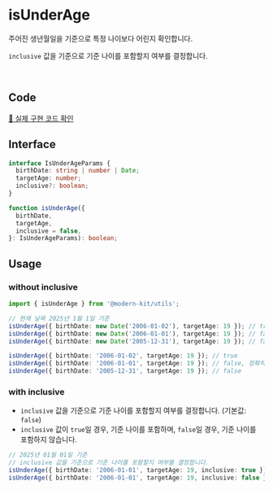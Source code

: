 # isUnderAge

주어진 생년월일을 기준으로 특정 나이보다 어린지 확인합니다.

`inclusive` 값을 기준으로 기준 나이를 포함할지 여부를 결정합니다.

<br />

## Code
[🔗 실제 구현 코드 확인](https://github.com/modern-agile-team/modern-kit/blob/main/packages/utils/src/validator/isUnderAge/index.ts)

## Interface
```ts title="typescript"
interface IsUnderAgeParams {
  birthDate: string | number | Date;
  targetAge: number;
  inclusive?: boolean;
}
```
```ts title="typescript"
function isUnderAge({
  birthDate,
  targetAge,
  inclusive = false,
}: IsUnderAgeParams): boolean;
```

## Usage
### without inclusive
```ts title="typescript"
import { isUnderAge } from '@modern-kit/utils';

// 현재 날짜 2025년 1월 1일 기준
isUnderAge({ birthDate: new Date('2006-01-02'), targetAge: 19 }); // true
isUnderAge({ birthDate: new Date('2006-01-01'), targetAge: 19 }); // false, 정확히 만 19세
isUnderAge({ birthDate: new Date('2005-12-31'), targetAge: 19 }); // false

isUnderAge({ birthDate: '2006-01-02', targetAge: 19 }); // true
isUnderAge({ birthDate: '2006-01-01', targetAge: 19 }); // false, 정확히 만 19세
isUnderAge({ birthDate: '2005-12-31', targetAge: 19 }); // false
```

### with inclusive
- `inclusive` 값을 기준으로 기준 나이를 포함할지 여부를 결정합니다. (기본값: `false`)
- `inclusive` 값이 `true`일 경우, 기준 나이를 포함하며, `false`일 경우, 기준 나이를 포함하지 않습니다.

```ts title="typescript"
// 2025년 01월 01일 기준
// inclusive 값을 기준으로 기준 나이를 포함할지 여부를 결정합니다.
isUnderAge({ birthDate: '2006-01-01', targetAge: 19, inclusive: true }); // true
isUnderAge({ birthDate: '2006-01-01', targetAge: 19, inclusive: false }); // false
```